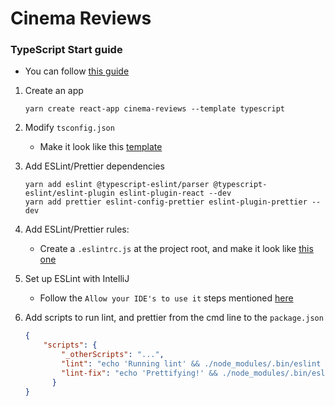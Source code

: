 # Cinema Reviews

### TypeScript Start guide

- You can follow [this guide](https://www.sitepoint.com/react-with-typescript-best-practices/)

1. Create an app

    ```shell script
    yarn create react-app cinema-reviews --template typescript 
    ```

2. Modify `tsconfig.json`

    - Make it look like this [template](tsconfig.json)

3. Add ESLint/Prettier dependencies

    ```shell script
    yarn add eslint @typescript-eslint/parser @typescript-eslint/eslint-plugin eslint-plugin-react --dev
    yarn add prettier eslint-config-prettier eslint-plugin-prettier --dev
    ```
   
4. Add ESLint/Prettier rules:

    - Create a `.eslintrc.js` at the project root, and make it look like [this one](.eslintrc.js)

5. Set up ESLint with IntelliJ

    - Follow the `Allow your IDE's to use it` steps mentioned [here](https://github.com/lgc13/LucasCosta_portfolio/blob/master/wiki/cheat-sheet.md#eslint--prettier)
    
6. Add scripts to run lint, and prettier from the cmd line to the `package.json`

    ```json
    {
        "scripts": {
            "_otherScripts": "...",
            "lint": "echo 'Running lint' && ./node_modules/.bin/eslint 'src/**/*.tsx'",
            "lint-fix": "echo 'Prettifying!' && ./node_modules/.bin/eslint --fix 'src/**/*.tsx'"
          }
    }
    ```
